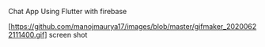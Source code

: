
Chat App Using Flutter with firebase

[https://github.com/manojmaurya17/images/blob/master/gifmaker_20200622111400.gif] screen shot